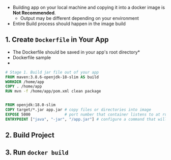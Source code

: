 
* Building app on your local machine and copying it into a docker image is **Not Recommended**.
	* Output may be different depending on your environment
* Entire Build process should happen in the image build
## 1. Create `Dockerfile` in Your App
* The Dockerfile should be saved in your app's root directory*
* Dockerfile sample
* 
```Dockerfile
# Stage 1. Build jar file out of your app
FROM maven:3.8.6-openjdk-18-slim AS build 
WORKDIR /home/app
COPY . /home/app
RUN mvn -f /home/app/pom.xml clean package


FROM openjdk:18.0-slim    
COPY target/*.jar app.jar # copy files or directories into image
EXPOSE 5000               # port number that container listens to at runtime
ENTRYPOINT ["java", "-jar", "/app.jar"] # configure a command that will be run at container launch
```

## 2. Build Project
## 3. Run `docker build`
